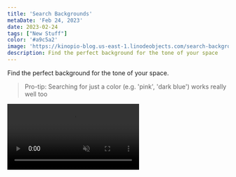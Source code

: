 ```yaml
---
title: 'Search Backgrounds'
metaDate: 'Feb 24, 2023'
date: 2023-02-24
tags: ["New Stuff"]
color: '#a9c5a2'
image: 'https://kinopio-blog.us-east-1.linodeobjects.com/search-backgrounds-thumb.jpeg'
description: Find the perfect background for the tone of your space
---
```


Find the perfect background for the tone of your space.

> Pro-tip: Searching for just a color (e.g. 'pink', 'dark blue') works really well too

<p>
<video class="wide" autoplay loop muted playsinline>
  <source src="https://updates.kinopio.club/search-backgrounds.mp4">
</video>
</p>
